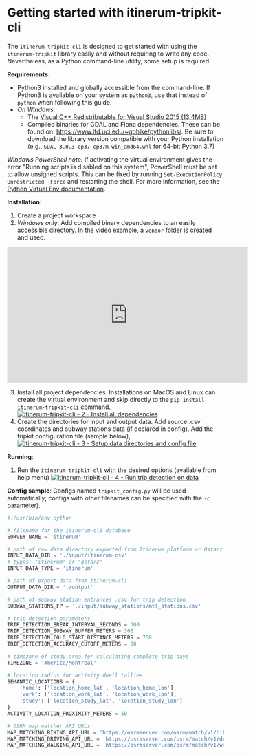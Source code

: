 # Getting started with itinerum-tripkit-cli

The `itinerum-tripkit-cli` is designed to get started with using the `itinerum-tripkit` library easily and without requiring to write any code. Nevertheless, as a Python command-line utility, some setup is required.

**Requirements:**
- Python3 installed and globally accessible from the command-line. If Python3 is available on your system as `python3`, use that instead of `python` when following this guide.
- *On Windows:*
	- The [Visual C++ Redistributable for Visual Studio 2015 (13.4MB)](https://www.microsoft.com/en-ca/download/details.aspx?id=48145)
	- Compiled binaries for GDAL and Fiona dependencies. These can be found on: https://www.lfd.uci.edu/~gohlke/pythonlibs/. Be sure to download the library version compatible with your Python installation (e.g., `GDAL‑3.0.3‑cp37‑cp37m‑win_amd64.whl` for 64-bit Python 3.7)

*Windows PowerShell note:* If activating the virtual environment gives the error "Running scripts is disabled on this system", PowerShell must be set to allow unsigned scripts. This can be fixed by running `Set-ExecutionPolicy Unrestricted -Force` and restarting the shell. For more information, see the [Python Virtual Env documentation](https://virtualenv.pypa.io/en/latest/userguide/).


**Installation:**
1. Create a project workspace
2. *Windows only*: Add compiled binary dependencies to an easily accessible directory. In the video example, a `vendor` folder is created and used.

<p align="center">
	<iframe width="560" height="315" src="https://www.youtube.com/embed/z6biRgyzDVg" frameborder="0" allow="autoplay; encrypted-media" allowfullscreen></iframe>
<p>

3. Install all project dependencies. Installations on MacOS and Linux can create the virtual environment and skip directly to the `pip install itinerum-tripkit-cli` command.
  [![itinerum-tripkit-cli - 2 - Install all dependencies](http://img.youtube.com/vi/7aO8sN5PT0k/0.jpg)](https://www.youtube.com/watch?v=7aO8sN5PT0k)
4. Create the directories for input and output data. Add source .csv coordinates and subway stations data (if declared in config). Add the tripkit configuration file (sample below),
  [![itinerum-tripkit-cli - 3 - Setup data directories and config file](http://img.youtube.com/vi/PAxH0J_h7Io/0.jpg)](https://www.youtube.com/watch?v=PAxH0J_h7Io)

**Running**:
1. Run the `itinerum-tripkit-cli` with the desired options (available from help menu)
  [![itinerum-tripkit-cli - 4 - Run trip detection on data](http://img.youtube.com/vi/tFTmxo9wTlI/0.jpg)](https://www.youtube.com/watch?v=tFTmxo9wTlI)

**Config sample**: 
Configs named `tripkit_config.py` will be used automatically; configs with other filenames can be specified with the `-c` parameter).
```python
#!/usr/bin/env python

# filename for the itinerum-cli database
SURVEY_NAME = 'itinerum'

# path of raw data directory exported from Itinerum platform or Qstarz
INPUT_DATA_DIR = './input/itinerum-csv'
# types: "itinerum" or "qstarz"
INPUT_DATA_TYPE = 'itinerum'

# path of export data from itinerum-cli
OUTPUT_DATA_DIR = './output'

# path of subway station entrances .csv for trip detection
SUBWAY_STATIONS_FP = './input/subway_stations/mtl_stations.csv'

# trip detection parameters
TRIP_DETECTION_BREAK_INTERVAL_SECONDS = 300
TRIP_DETECTION_SUBWAY_BUFFER_METERS = 300
TRIP_DETECTION_COLD_START_DISTANCE_METERS = 750
TRIP_DETECTION_ACCURACY_CUTOFF_METERS = 50

# timezone of study area for calculating complete trip days
TIMEZONE = 'America/Montreal'

# location radius for activity dwell tallies
SEMANTIC_LOCATIONS = {
    'home': ['location_home_lat', 'location_home_lon'],
    'work': ['location_work_lat', 'location_work_lon'],
    'study': ['location_study_lat', 'location_study_lon']
}
ACTIVITY_LOCATION_PROXIMITY_METERS = 50

# OSRM map matcher API URLs
MAP_MATCHING_BIKING_API_URL = 'https://osrmserver.com/osrm/match/v1/biking/'
MAP_MATCHING_DRIVING_API_URL = 'https://osrmserver.com/osrm/match/v1/driving/'
MAP_MATCHING_WALKING_API_URL = 'https://osrmserver.com/osrm/match/v1/walking/'
```
